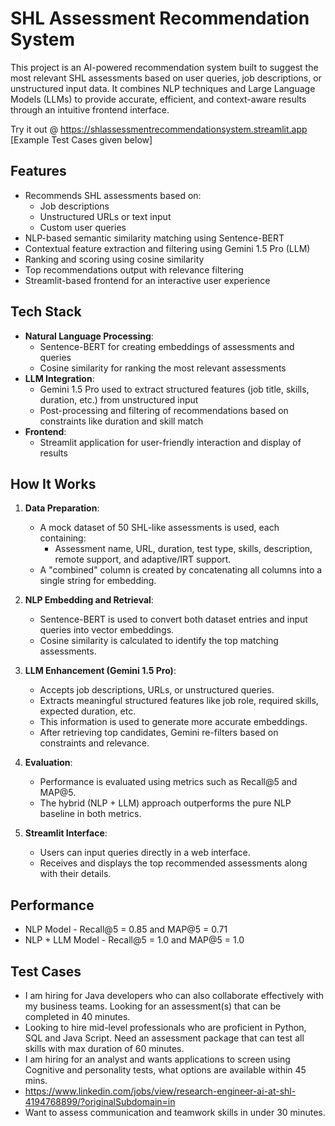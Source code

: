 # SHL Assessment Recommendation System

This project is an AI-powered recommendation system built to suggest the most relevant SHL assessments based on user queries, job descriptions, or unstructured input data. It combines NLP techniques and Large Language Models (LLMs) to provide accurate, efficient, and context-aware results through an intuitive frontend interface.

Try it out @ https://shlassessmentrecommendationsystem.streamlit.app [Example Test Cases given below]

## Features

- Recommends SHL assessments based on:
  - Job descriptions
  - Unstructured URLs or text input
  - Custom user queries
- NLP-based semantic similarity matching using Sentence-BERT
- Contextual feature extraction and filtering using Gemini 1.5 Pro (LLM)
- Ranking and scoring using cosine similarity
- Top recommendations output with relevance filtering
- Streamlit-based frontend for an interactive user experience

## Tech Stack

- **Natural Language Processing**:
  - Sentence-BERT for creating embeddings of assessments and queries
  - Cosine similarity for ranking the most relevant assessments
- **LLM Integration**:
  - Gemini 1.5 Pro used to extract structured features (job title, skills, duration, etc.) from unstructured input
  - Post-processing and filtering of recommendations based on constraints like duration and skill match
- **Frontend**:
  - Streamlit application for user-friendly interaction and display of results

## How It Works

1. **Data Preparation**:
   - A mock dataset of 50 SHL-like assessments is used, each containing:
     - Assessment name, URL, duration, test type, skills, description, remote support, and adaptive/IRT support.
   - A "combined" column is created by concatenating all columns into a single string for embedding.

2. **NLP Embedding and Retrieval**:
   - Sentence-BERT is used to convert both dataset entries and input queries into vector embeddings.
   - Cosine similarity is calculated to identify the top matching assessments.

3. **LLM Enhancement (Gemini 1.5 Pro)**:
   - Accepts job descriptions, URLs, or unstructured queries.
   - Extracts meaningful structured features like job role, required skills, expected duration, etc.
   - This information is used to generate more accurate embeddings.
   - After retrieving top candidates, Gemini re-filters based on constraints and relevance.

4. **Evaluation**:
   - Performance is evaluated using metrics such as Recall@5 and MAP@5.
   - The hybrid (NLP + LLM) approach outperforms the pure NLP baseline in both metrics.

5. **Streamlit Interface**:
   - Users can input queries directly in a web interface.
   - Receives and displays the top recommended assessments along with their details.

## Performance
- NLP Model - Recall@5 = 0.85 and MAP@5 = 0.71
- NLP + LLM Model - Recall@5 = 1.0 and MAP@5 = 1.0
  
## Test Cases 
- I am hiring for Java developers who can also collaborate effectively with my business teams. Looking
for an assessment(s) that can be completed in 40 minutes.
- Looking to hire mid-level professionals who are proficient in Python, SQL and Java Script. Need an
assessment package that can test all skills with max duration of 60 minutes.
- I am hiring for an analyst and wants applications to screen using Cognitive and personality tests,
what options are available within 45 mins.
- https://www.linkedin.com/jobs/view/research-engineer-ai-at-shl-4194768899/?originalSubdomain=in
- Want to assess communication and teamwork skills in under 30 minutes.
